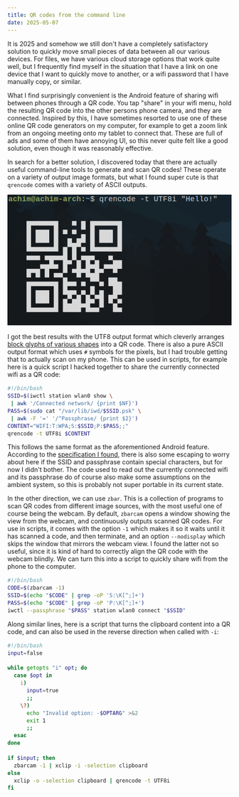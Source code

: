 ```yaml
---
title: QR codes from the command line
date: 2025-05-07
---
```


It is 2025 and somehow we still don't have a completely satisfactory solution to quickly move small pieces of data between all our various devices. For files, we have various cloud storage options that work quite well, but I frequently find myself in the situation that I have a link on one device that I want to quickly move to another, or a wifi password that I have manually copy, or similar.

What I find surprisingly convenient is the Android feature of sharing wifi between phones through a QR code. You tap "share" in your wifi menu, hold the resulting QR code into the other persons phone camera, and they are connected. Inspired by this, I have sometimes resorted to use one of these online QR code generators on my computer, for example to get a zoom link from an ongoing meeting onto my tablet to connect that. These are full of ads and some of them have annoying UI, so this never quite felt like a good solution, even though it was reasonably effective.

In search for a better solution, I discovered today that there are actually useful command-line tools to generate and scan QR codes! These operate on a variety of output image formats, but what I found super cute is that `qrencode` comes with a variety of ASCII outputs.

![](/images/qrencode.png)

I got the best results with the UTF8 output format which cleverly arranges [block glyphs of various shapes](https://www.compart.com/en/unicode/block/U+2580) into a QR code. There is also a pure ASCII output format which uses `#` symbols for the pixels, but I had trouble getting that to actually scan on my phone.
This can be used in scripts, for example here is a quick script I hacked together to share the currently connected wifi as a QR code:

```bash
#!/bin/bash
SSID=$(iwctl station wlan0 show \
 | awk '/Connected network/ {print $NF}')
PASS=$(sudo cat "/var/lib/iwd/$SSID.psk" \
 | awk -F '=' '/^Passphrase/ {print $2}')
CONTENT="WIFI:T:WPA;S:$SSID;P:$PASS;;"
qrencode -t UTF8i $CONTENT
```

This follows the same format as the aforementioned Android feature. According to the [specification I found](https://github.com/zxing/zxing/wiki/Barcode-Contents#wi-fi-network-config-android-ios-11), there is also some escaping to worry about here if the SSID and passphrase contain special characters, but for now I didn't bother. The code used to read out the currently connected wifi and its passphrase do of course also make some assumptions on the ambient system, so this is probably not super portable in its current state.

In the other direction, we can use `zbar`. This is a collection of programs to scan QR codes from different image sources, with the most useful one of course being the webcam. By default, `zbarcam` opens a window showing the view from the webcam, and continuously outputs scanned QR codes. For use in scripts, it comes with the option `-1` which makes it so it waits until it has scanned a code, and then terminate, and an option `--nodisplay` which skips the window that mirrors the webcam view. I found the latter not so useful, since it is kind of hard to correctly align the QR code with the webcam blindly. We can turn this into a script to quickly share wifi from the phone to the computer.

~~~bash
#!/bin/bash
CODE=$(zbarcam -1)
SSID=$(echo "$CODE" | grep -oP 'S:\K[^;]+')
PASS=$(echo "$CODE" | grep -oP 'P:\K[^;]+')
iwctl --passphrase "$PASS" station wlan0 connect "$SSID"
~~~

Along similar lines, here is a script that turns the clipboard content into a QR code, and can also be used in the reverse direction when called with `-i`:

~~~bash
#!/bin/bash
input=false

while getopts "i" opt; do
  case $opt in
    i)
      input=true
      ;;
    \?)
      echo "Invalid option: -$OPTARG" >&2
      exit 1
      ;; 
  esac
done

if $input; then
  zbarcam -1 | xclip -i -selection clipboard
else
  xclip -o -selection clipboard | qrencode -t UTF8i
fi
~~~
